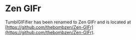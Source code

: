 # Zen GIFr
TumblGIFifier has been renamed to Zen GIFr and is located at [https://github.com/thebombzen/Zen-GIFr](https://github.com/thebombzen/Zen-GIFr).
